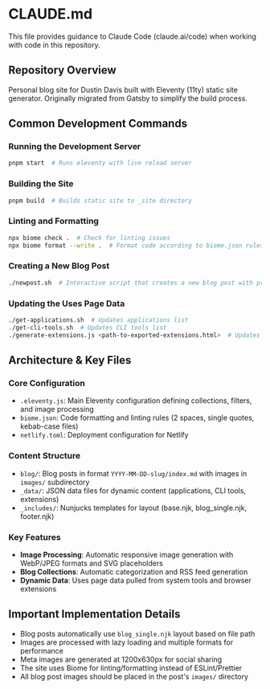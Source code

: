 # CLAUDE.md

This file provides guidance to Claude Code (claude.ai/code) when working with
code in this repository.

## Repository Overview

Personal blog site for Dustin Davis built with Eleventy (11ty) static site
generator. Originally migrated from Gatsby to simplify the build process.

## Common Development Commands

### Running the Development Server

```bash
pnpm start  # Runs eleventy with live reload server
```

### Building the Site

```bash
pnpm build  # Builds static site to _site directory
```

### Linting and Formatting

```bash
npx biome check .  # Check for linting issues
npx biome format --write .  # Format code according to biome.json rules
```

### Creating a New Blog Post

```bash
./newpost.sh  # Interactive script that creates a new blog post with proper structure
```

### Updating the Uses Page Data

```bash
./get-applications.sh  # Updates applications list
./get-cli-tools.sh  # Updates CLI tools list
./generate-extensions.js <path-to-exported-extensions.html>  # Updates browser extensions
```

## Architecture & Key Files

### Core Configuration

- `.eleventy.js`: Main Eleventy configuration defining collections, filters, and
  image processing
- `biome.json`: Code formatting and linting rules (2 spaces, single quotes,
  kebab-case files)
- `netlify.toml`: Deployment configuration for Netlify

### Content Structure

- `blog/`: Blog posts in format `YYYY-MM-DD-slug/index.md` with images in
  `images/` subdirectory
- `_data/`: JSON data files for dynamic content (applications, CLI tools,
  extensions)
- `_includes/`: Nunjucks templates for layout (base.njk, blog_single.njk,
  footer.njk)

### Key Features

- **Image Processing**: Automatic responsive image generation with WebP/JPEG
  formats and SVG placeholders
- **Blog Collections**: Automatic categorization and RSS feed generation
- **Dynamic Data**: Uses page data pulled from system tools and browser
  extensions

## Important Implementation Details

- Blog posts automatically use `blog_single.njk` layout based on file path
- Images are processed with lazy loading and multiple formats for performance
- Meta images are generated at 1200x630px for social sharing
- The site uses Biome for linting/formatting instead of ESLint/Prettier
- All blog post images should be placed in the post's `images/` directory
